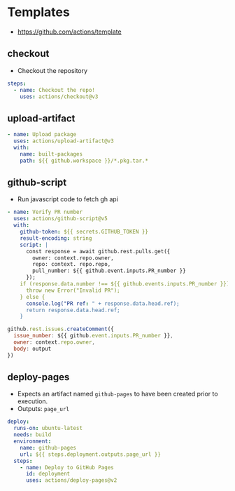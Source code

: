 # Templates

- <https://github.com/actions/template>

## checkout

- Checkout the repository

```yaml
steps:
  - name: Checkout the repo!
    uses: actions/checkout@v3
```

## upload-artifact

```yaml
- name: Upload package
  uses: actions/upload-artifact@v3
  with:
    name: built-packages
    path: ${{ github.workspace }}/*.pkg.tar.*
```

## github-script

- Run javascript code to fetch gh api

```yaml
- name: Verify PR number
  uses: actions/github-script@v5
  with:
    github-token: ${{ secrets.GITHUB_TOKEN }}
    result-encoding: string
    script: |
      const response = await github.rest.pulls.get({
        owner: context.repo.owner,
        repo: context. repo.repo,
        pull_number: ${{ github.event.inputs.PR_number }}
      });
    if (response.data.number !== ${{ github.events.inputs.PR_number }}) {
      throw new Error("Invalid PR");
    } else {
      console.log("PR ref: " + response.data.head.ref);
      return response.data.head.ref;
    }
```

```javascript
github.rest.issues.createComment({
  issue_number: ${{ github.event.inputs.PR_number }},
  owner: context.repo.owner,
  body: output
})

```

## deploy-pages

- Expects an artifact named `github-pages` to have been created prior to execution.
- Outputs: `page_url`

```yaml
deploy:
  runs-on: ubuntu-latest
  needs: build
  environment:
    name: github-pages
    url: ${{ steps.deployment.outputs.page_url }}
  steps:
    - name: Deploy to GitHub Pages
      id: deployment
      uses: actions/deploy-pages@v2
```
